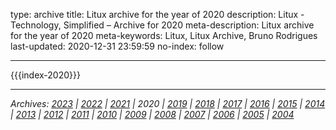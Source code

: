 type: archive
title: Litux archive for the year of 2020
description: Litux - Technology, Simplified – Archive for 2020
meta-description: Litux archive for the year of 2020
meta-keywords: Litux, Litux Archive, Bruno Rodrigues
last-updated: 2020-12-31 23:59:59
no-index: follow

---
<div id="home-index">
  {{{index-2020}}}
</div>

---
*Archives: [2023](/) | [2022](/archive/2022) | [2021](/archive/2021) | 2020 | [2019](/archive/2019) | [2018](/archive/2018) | [2017](/archive/2017) | [2016](/archive/2016) | [2015](/archive/2015) | [2014](/archive/2014) | [2013](/archive/2013) | [2012](/archive/2012) | [2011](/archive/2011) | [2010](/archive/2010) | [2009](/archive/2009) | [2008](/archive/2008) | [2007](/archive/2007) | [2006](/archive/2006) | [2005](/archive/2005) | [2004](/archive/2004)*
